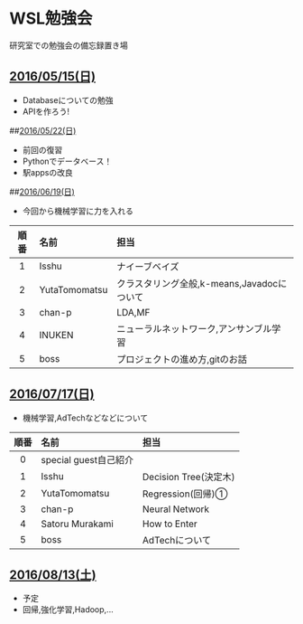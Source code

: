 # WSL勉強会
研究室での勉強会の備忘録置き場

## [2016/05/15(日)](./20160515)
* Databaseについての勉強
* APIを作ろう!

##[2016/05/22(日)](./20160522)
* 前回の復習
* Pythonでデータベース！
* 駅appsの改良

##[2016/06/19(日)](./20160619)

* 今回から機械学習に力を入れる


|順番|名前|担当|
|:-:|:--|:--|
|1|Isshu|ナイーブベイズ|
|2|YutaTomomatsu|クラスタリング全般,k-means,Javadocについて|
|3|chan-p|LDA,MF|
|4|INUKEN|ニューラルネットワーク,アンサンブル学習|
|5|boss|プロジェクトの進め方,gitのお話|


## [2016/07/17(日)](./20160717)
* 機械学習,AdTechなどなどについて


|順番|名前|担当|
|:-:|:--|:--|
|0|special guest自己紹介|
|1|Isshu|Decision Tree(決定木)|
|2|YutaTomomatsu|Regression(回帰)①|
|3|chan-p|Neural Network|
|4|Satoru Murakami|How to Enter|
|5|boss|AdTechについて|


## [2016/08/13(土)](./20160813)
* 予定
* 回帰,強化学習,Hadoop,...
